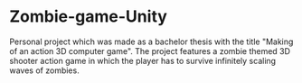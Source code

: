 # Zombie-game-Unity

Personal project which was made as a bachelor thesis with the title "Making of an action 3D computer game".
The project features a zombie themed 3D shooter action game in which the player has to survive infinitely scaling waves of zombies.
